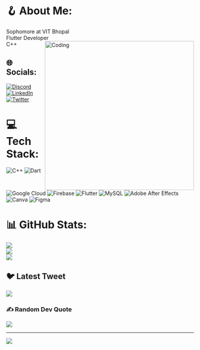 # 🪝 About Me:
Sophomore at VIT Bhopal <br>Flutter Developer <br>C++
<img align="right" alt="Coding" width="400" src="[https://gifdb.com/gif/hacker-egghead-coding-lj7znezbwb0nuba4.html](https://gifdb.com/gif/hacker-egghead-coding-lj7znezbwb0nuba4.html?embed=true)">

## 🌐 Socials:
[![Discord](https://img.shields.io/badge/Discord-%237289DA.svg?logo=discord&logoColor=white)](https://discord.gg/Galactushere#9255) [![LinkedIn](https://img.shields.io/badge/LinkedIn-%230077B5.svg?logo=linkedin&logoColor=white)](https://linkedin.com/in/https://www.linkedin.com/in/suraj-raghuvanshi-0b550821a/) [![Twitter](https://img.shields.io/badge/Twitter-%231DA1F2.svg?logo=Twitter&logoColor=white)](https://twitter.com/https://twitter.com/SurajItIs) 

# 💻 Tech Stack:
![C++](https://img.shields.io/badge/c++-%2300599C.svg?style=for-the-badge&logo=c%2B%2B&logoColor=white) ![Dart](https://img.shields.io/badge/dart-%230175C2.svg?style=for-the-badge&logo=dart&logoColor=white) ![Google Cloud](https://img.shields.io/badge/Google%20Cloud-%234285F4.svg?style=for-the-badge&logo=google-cloud&logoColor=white) ![Firebase](https://img.shields.io/badge/firebase-%23039BE5.svg?style=for-the-badge&logo=firebase) ![Flutter](https://img.shields.io/badge/Flutter-%2302569B.svg?style=for-the-badge&logo=Flutter&logoColor=white) ![MySQL](https://img.shields.io/badge/mysql-%2300f.svg?style=for-the-badge&logo=mysql&logoColor=white) ![Adobe After Effects](https://img.shields.io/badge/Adobe%20After%20Effects-9999FF.svg?style=for-the-badge&logo=Adobe%20After%20Effects&logoColor=white) ![Canva](https://img.shields.io/badge/Canva-%2300C4CC.svg?style=for-the-badge&logo=Canva&logoColor=white) 	![Figma](https://img.shields.io/badge/figma-%23F24E1E.svg?style=for-the-badge&logo=figma&logoColor=white)
# 📊 GitHub Stats:
![](https://github-readme-stats.vercel.app/api?username=Imsurajr&theme=omni&hide_border=false&include_all_commits=false&count_private=false)<br/>
![](https://github-readme-streak-stats.herokuapp.com/?user=Imsurajr&theme=omni&hide_border=false)<br/>
![](https://github-readme-stats.vercel.app/api/top-langs/?username=Imsurajr&theme=omni&hide_border=false&include_all_commits=false&count_private=false&layout=compact)

## 🐦 Latest Tweet
[![](https://gtce.itsvg.in/api?username=https://twitter.com/SurajItIs)](https://github.com/VishwaGauravIn/github-twitter-card-embed)

### ✍️ Random Dev Quote
![](https://quotes-github-readme.vercel.app/api?type=horizontal&theme=radical)

---
[![](https://visitcount.itsvg.in/api?id=Imsurajr&icon=0&color=1)](https://visitcount.itsvg.in)

<!-- Proudly created with GPRM ( https://gprm.itsvg.in ) -->
